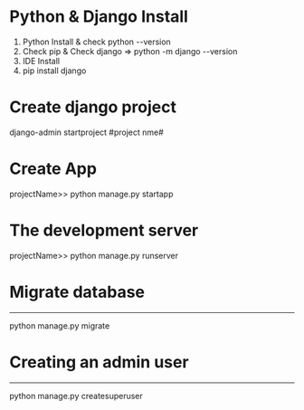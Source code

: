 # Python & Django Install 
01. Python Install & check python --version
02. Check pip & Check django => python -m django --version
03. IDE Install
04. pip install django

# Create django project
django-admin startproject #project nme#
  
# Create App
projectName>> python manage.py startapp <appName>  

# The development server
projectName>> python manage.py runserver

# Migrate database
-----------------------------
python manage.py migrate

# Creating an admin user
-----------------------
python manage.py createsuperuser


